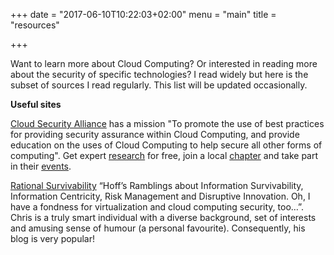 +++
date = "2017-06-10T10:22:03+02:00"
menu = "main"
title = "resources"

+++

Want to learn more about Cloud Computing? Or interested in reading more about the security of specific technologies? I read widely but here is the subset of sources I read regularly. This list will be updated occasionally.


**Useful sites**

[Cloud Security Alliance](https://cloudsecurityalliance.org) has a mission "To promote the use of best practices for providing security assurance within Cloud Computing, and provide education on the uses of Cloud Computing to help secure all other forms of computing".  Get expert [research](https://cloudsecurityalliance.org/research/) for free, join a local [chapter](https://cloudsecurityalliance.org/chapters/) and take part in their [events](https://cloudsecurityalliance.org/events/).

[Rational Survivability](http://rationalsurvivability.com/blog) “Hoff’s Ramblings about Information Survivability, Information Centricity, Risk Management and Disruptive Innovation. Oh, I have a fondness for virtualization and cloud computing security, too…”. Chris is a truly smart individual with a diverse background, set of interests and amusing sense of humour (a personal favourite). Consequently, his blog is very popular!

